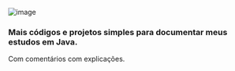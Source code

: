 ![image](https://github.com/user-attachments/assets/257af043-ce0e-450d-ab00-1c1ddb0a3836)

### Mais códigos e projetos simples para documentar meus estudos em Java.
Com comentários com explicações.
